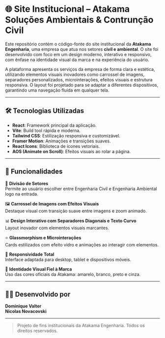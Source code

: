 # 🌐 Site Institucional – Atakama Soluções Ambientais & Contrunção Civil

Este repositório contém o código-fonte do site institucional da **Atakama Engenharia**, uma empresa que atua nos setores **civil e ambiental**. O site foi desenvolvido com foco em um design moderno, interativo e responsivo, com ênfase na identidade visual da marca e na experiência do usuário.

A plataforma apresenta os serviços da empresa de forma clara e estética, utilizando elementos visuais inovadores como carrossel de imagens, separadores personalizados, microinterações, efeitos visuais e estrutura responsiva. O layout foi projetado para se adaptar a diferentes dispositivos, garantindo uma navegação fluida em qualquer tela.

---

## 🛠 Tecnologias Utilizadas

- **React**: Framework principal da aplicação.
- **Vite**: Build tool rápida e moderna.
- **Tailwind CSS**: Estilização responsiva e customizável.
- **Framer Motion**: Animações e transições suaves.
- **React Icons**: Biblioteca de ícones vetoriais.
- **AOS (Animate on Scroll)**: Efeitos visuais ao rolar a página.

---

## 🚀 Funcionalidades

🎯 **Divisão de Setores**  
Permite ao usuário escolher entre Engenharia Civil e Engenharia Ambiental logo na entrada.

🖼 **Carrossel de Imagens com Efeitos Visuais**  
Destaque visual com transição suave entre imagens e zoom animado.

📊 **Design Interativo com Separadores Diagonais e Texto Curvo**  
Layout inovador com elementos visuais marcantes.

⭐ **Glassmorphism e Microinterações**  
Cards estilizados com efeito vidro e animações ao interagir com elementos.

📱 **Responsividade Total**  
Interface adaptada para desktop, tablet e dispositivos móveis.

🌱 **Identidade Visual Fiel à Marca**  
Uso das cores oficiais da Atakama: amarelo, branco, preto e cinza.

---

## 👩‍💻 Desenvolvido por

**Dominique Valter**   
**Nicolas Novacovski**

---

> Projeto de fins institucionais da Atakama Engenharia. Todos os direitos reservados.
